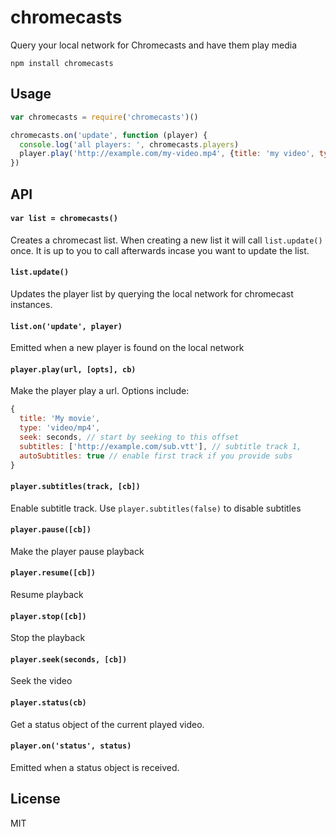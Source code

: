 # chromecasts

Query your local network for Chromecasts and have them play media

```
npm install chromecasts
```

## Usage

``` js
var chromecasts = require('chromecasts')()

chromecasts.on('update', function (player) {
  console.log('all players: ', chromecasts.players)
  player.play('http://example.com/my-video.mp4', {title: 'my video', type: 'video/mp4'})
})
```

## API

#### `var list = chromecasts()`

Creates a chromecast list.
When creating a new list it will call `list.update()` once.
It is up to you to call afterwards incase you want to update the list.

#### `list.update()`

Updates the player list by querying the local network for chromecast instances.

#### `list.on('update', player)`

Emitted when a new player is found on the local network

#### `player.play(url, [opts], cb)`

Make the player play a url. Options include:

``` js
{
  title: 'My movie',
  type: 'video/mp4',
  seek: seconds, // start by seeking to this offset
  subtitles: ['http://example.com/sub.vtt'], // subtitle track 1,
  autoSubtitles: true // enable first track if you provide subs
}
```

#### `player.subtitles(track, [cb])`

Enable subtitle track. Use `player.subtitles(false)` to disable subtitles

#### `player.pause([cb])`

Make the player pause playback

#### `player.resume([cb])`

Resume playback

#### `player.stop([cb])`

Stop the playback

#### `player.seek(seconds, [cb])`

Seek the video

#### `player.status(cb)`

Get a status object of the current played video.

#### `player.on('status', status)`

Emitted when a status object is received.

## License

MIT
